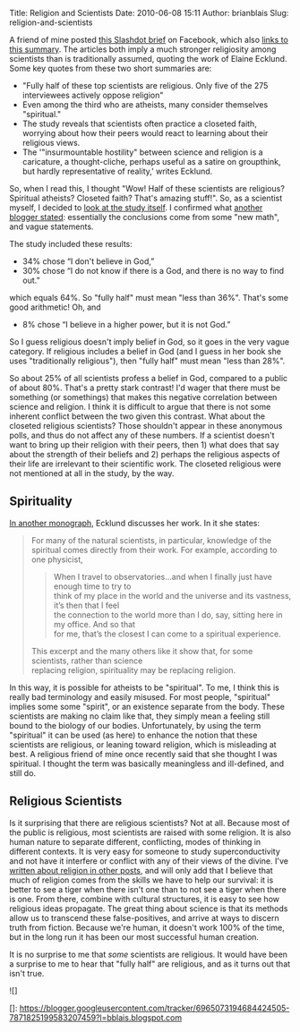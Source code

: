 Title: Religion and Scientists
Date: 2010-06-08 15:11
Author: brianblais
Slug: religion-and-scientists

A friend of mine posted [this Slashdot brief][] on Facebook, which also
[links to this summary][]. The articles both imply a much stronger
religiosity among scientists than is traditionally assumed, quoting the
work of Elaine Ecklund. Some key quotes from these two short summaries
are:

-   "Fully half of these top scientists are religious. Only five of the
    275 interviewees actively oppose religion"
-   Even among the third who are atheists, many consider themselves
    "spiritual."
-   The study reveals that scientists often practice a closeted faith,
    worrying about how their peers would react to learning about their
    religious views.
-   The '"insurmountable hostility" between science and religion is a
    caricature, a thought-cliche, perhaps useful as a satire on
    groupthink, but hardly representative of reality,' writes Ecklund.

So, when I read this, I thought "Wow! Half of these scientists are
religious? Spiritual atheists? Closeted faith? That's amazing stuff!".
So, as a scientist myself, I decided to [look at the study itself][]. I
confirmed what [another blogger stated][]: essentially the conclusions
come from some "new math", and vague statements.

The study included these results:

-   34% chose “I don't believe in God,”
-   30% chose “I do not know if there is a God, and there is no way to
    find out.”

which equals 64%. So "fully half" must mean "less than 36%". That's some
good arithmetic! Oh, and

-   8% chose “I believe in a higher power, but it is not God.”

So I guess religious doesn't imply belief in God, so it goes in the very
vague category. If religious includes a belief in God (and I guess in
her book she uses "traditionally religious"), then "fully half" must
mean "less than 28%".

So about 25% of all scientists profess a belief in God, compared to a
public of about 80%. That's a pretty stark contrast! I'd wager that
there must be something (or somethings) that makes this negative
correlation between science and religion. I think it is difficult to
argue that there is not some inherent conflict between the two given
this contrast. What about the closeted religious scientists? Those
shouldn't appear in these anonymous polls, and thus do not affect any of
these numbers. If a scientist doesn't want to bring up their religion
with their peers, then 1) what does that say about the strength of their
beliefs and 2) perhaps the religious aspects of their life are
irrelevant to their scientific work. The closeted religious were not
mentioned at all in the study, by the way.

Spirituality
------------

[In another monograph][], Ecklund discusses her work. In it she states:

> <p>
> For many of the natural scientists, in particular,   
> knowledge of the spiritual comes directly from their work. For
> example, according to one physicist,   
>
> > When I travel to observatories...and when I finally just have enough
> > time to try to   
> > think of my place in the world and the universe and its vastness,
> > it’s then that I feel   
> > the connection to the world more than I do, say, sitting here in my
> > office. And so that   
> > for me, that’s the closest I can come to a spiritual experience.
> > </p>
>
> This excerpt and the many others like it show that, for some
> scientists, rather than science   
> replacing religion, spirituality may be replacing religion.

In this way, it is possible for atheists to be "spiritual". To me, I
think this is really bad terminology and easily misused. For most
people, "spiritual" implies some some "spirit", or an existence separate
from the body. These scientists are making no claim like that, they
simply mean a feeling still bound to the biology of our bodies.
Unfortunately, by using the term "spiritual" it can be used (as here) to
enhance the notion that these scientists are religious, or leaning
toward religion, which is misleading at best. A religious friend of mine
once recently said that she thought I was spiritual. I thought the term
was basically meaningless and ill-defined, and still do.

Religious Scientists
--------------------

Is it surprising that there are religious scientists? Not at all.
Because most of the public is religious, most scientists are raised with
some religion. It is also human nature to separate different,
conflicting, modes of thinking in different contexts. It is very easy
for someone to study superconductivity and not have it interfere or
conflict with any of their views of the divine. I've [written about
religion in other posts][], and will only add that I believe that much
of religion comes from the skills we have to help our survival: it is
better to see a tiger when there isn't one than to not see a tiger when
there is one. From there, combine with cultural structures, it is easy
to see how religious ideas propagate. The great thing about science is
that its methods allow us to transcend these false-positives, and arrive
at ways to discern truth from fiction. Because we're human, it doesn't
work 100% of the time, but in the long run it has been our most
successful human creation.

It is no surprise to me that *some* scientists are religious. It would
have been a surprise to me to hear that "fully half" are religious, and
as it turns out that isn't true.

<div class="blogger-post-footer">
![]

</div>

  [this Slashdot brief]: http://science.slashdot.org/story/10/05/29/178208/What-Scientists-Really-Think-About-Religion
  [links to this summary]: http://www.washingtonpost.com/wp-dyn/content/article/2010/05/28/AR2010052801856.html
  [look at the study itself]: http://www3.interscience.wiley.com/journal/122420237/abstract
  [another blogger stated]: http://scienceblogs.com/evolutionblog/2010/05/scientists_and_religion.php
  [In another monograph]: http://religion.ssrc.org/reforum/Ecklund.pdf
  [written about religion in other posts]: http://bblais.blogspot.com/search?q=religion
  []: https://blogger.googleusercontent.com/tracker/6965073194684424505-7871825199583207459?l=bblais.blogspot.com
